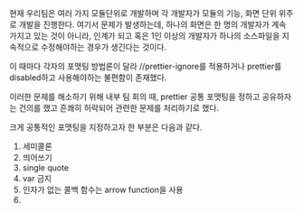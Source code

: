 
현재 우리팀은 여러 가지 모듈단위로 개발하며 각 개발자가 모듈의 기능, 화면 단위 위주로 개발을 진행한다. 
여기서 문제가 발생하는데, 하나의 화면은 한 명의 개발자가 계속 가지고 있는 것이 아니라, 인계가 되고 혹은 1인 이상의 개발자가 하나의 소스파일을 지속적으로 수정해야하는 경우가 생긴다는 것이다. 

이 때마다 각자의 포맷팅 방법론이 달라 //prettier-ignore를 적용하거나 prettier를 disabled하고 사용해야하는 불편함이 존재했다.

이러한 문제를 해소하기 위해 내부 팀 회의 때, prettier 공통 포맷팅을 정하고 공유하자는 건의를 했고 흔쾌히 허락되어 관련한 문제를 처리하기로 했다. 

크게 공통적인 포맷팅을 지정하고자 한 부분은 다음과 같다. 

1. 세미콜론
2. 띄어쓰기 
3. single quote 
4. var 금지 
5. 인자가 없는 콜백 함수는 arrow function을 사용 
6. 